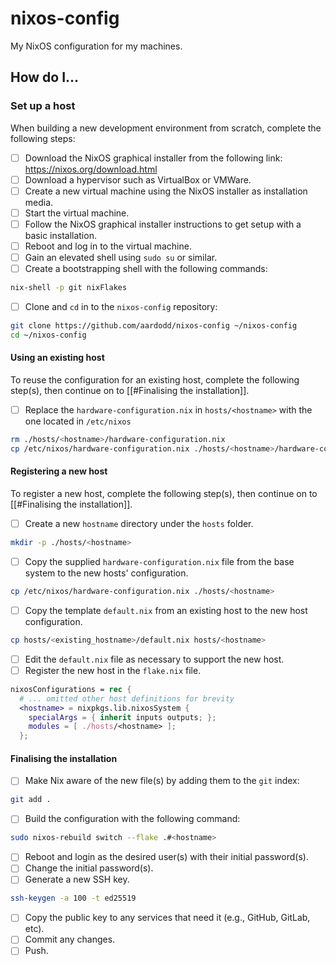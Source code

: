 # nixos-config

My NixOS configuration for my machines.

## How do I...
### Set up a host

When building a new development environment from scratch, complete the following steps:

 - [ ] Download the NixOS graphical installer from the following link:
       https://nixos.org/download.html
 - [ ] Download a hypervisor such as VirtualBox or VMWare.
 - [ ] Create a new virtual machine using the NixOS installer as installation media.
 - [ ] Start the virtual machine.
 - [ ] Follow the NixOS graphical installer instructions to get setup with a basic installation.
 - [ ] Reboot and log in to the virtual machine.
 - [ ] Gain an elevated shell using `sudo su` or similar.
 - [ ] Create a bootstrapping shell with the following commands:

```bash
nix-shell -p git nixFlakes
```

 - [ ] Clone and `cd` in to the `nixos-config` repository:

```bash
git clone https://github.com/aardodd/nixos-config ~/nixos-config
cd ~/nixos-config
```

#### Using an existing host

To reuse the configuration for an existing host, complete the following step(s), then continue on to [[#Finalising the installation]].

 - [ ] Replace the `hardware-configuration.nix` in `hosts/<hostname>` with the one located in `/etc/nixos`

```bash
rm ./hosts/<hostname>/hardware-configuration.nix
cp /etc/nixos/hardware-configuration.nix ./hosts/<hostname>/hardware-configuration.nix
```

#### Registering a new host

To register a new host, complete the following step(s), then continue on to [[#Finalising the installation]].

 - [ ] Create a new `hostname` directory under the `hosts` folder.

```bash
mkdir -p ./hosts/<hostname>
```

 - [ ] Copy the supplied `hardware-configuration.nix` file from the base system to the new hosts' configuration.

```bash
cp /etc/nixos/hardware-configuration.nix ./hosts/<hostname>
```

 - [ ] Copy the template `default.nix` from an existing host to the new host configuration.

```bash
cp hosts/<existing_hostname>/default.nix hosts/<hostname>
```

 - [ ] Edit the `default.nix` file as necessary to support the new host.
 - [ ] Register the new host in the `flake.nix` file.

```nix
nixosConfigurations = rec {
  # ... omitted other host definitions for brevity
  <hostname> = nixpkgs.lib.nixosSystem {
	specialArgs = { inherit inputs outputs; };
	modules = [ ./hosts/<hostname> ];
  };
```

#### Finalising the installation

 - [ ] Make Nix aware of the new file(s) by adding them to the `git` index:

```bash
git add .
```

 - [ ] Build the configuration with the following command:

```bash
sudo nixos-rebuild switch --flake .#<hostname>
```

 - [ ] Reboot and login as the desired user(s) with their initial password(s).
 - [ ] Change the initial password(s).
 - [ ] Generate a new SSH key.

```bash
ssh-keygen -a 100 -t ed25519
```

 - [ ] Copy the public key to any services that need it (e.g., GitHub, GitLab, etc).
 - [ ] Commit any changes.
 - [ ] Push.
